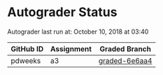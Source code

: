 # Autograder Status
Autograder last run at: October 10, 2018 at 03:40

| GitHub ID | Assignment | Graded Branch |
|-----------|------------|---------------|
| pdweeks | a3 | [graded-6e6aa4](https://github.com/Fall2018COMP401-001/a3-pdweeks/tree/graded-6e6aa4) | 
